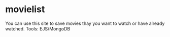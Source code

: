 # movielist
You can use this site to save movies thay you want to watch or have already watched. Tools: EJS/MongoDB
